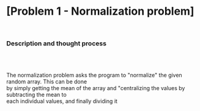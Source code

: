 # [Problem 1 - Normalization problem] <br><br>

<h3>Description and thought process</h3><br><br>

The normalization problem asks the program to "normalize" the given random array. This can be done <br>
by simply getting the mean of the array and "centralizing the values by subtracting the mean to <br>
each individual values, and finally dividing it

